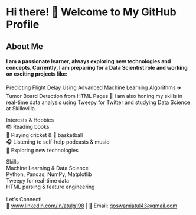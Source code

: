 # Hi there! 👋 Welcome to My GitHub Profile
## About Me
#### I am a passionate learner, always exploring new technologies and concepts. Currently, I am preparing for a Data Scientist role and working on exciting projects like:

Predicting Flight Delay Using Advanced Machine Learning Algorithms ✈️
Tumor Board Detection from HTML Pages 🏥
I am also honing my skills in real-time data analysis using Tweepy for Twitter and studying Data Science at Skillovilla.

Interests & Hobbies <br>
📚 Reading books <br>
🏏 Playing cricket & 🏀 basketball <br>
🎧 Listening to self-help podcasts & music <br>
🚀 Exploring new technologies <br>

Skills <br>
Machine Learning & Data Science <br>
Python, Pandas, NumPy, Matplotlib <br>
Tweepy for real-time data <br>
HTML parsing & feature engineering <br><br>
Let's Connect! <br>
💼 www.linkedin.com/in/atulg198 | 📧 Email: goswamiatul43@gmail.com <br>
